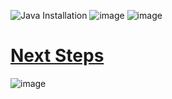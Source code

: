 ![Java Installation](https://github.com/i-Gits/Terms-and-Condition-/assets/157287055/7d7f2e01-74a1-427c-9f30-e03d0438128d)
![image](https://github.com/i-Gits/Terms-and-Condition-/assets/157287055/f696a633-beb6-4f2d-81fb-f385fa9da08c)
![image](https://github.com/i-Gits/Terms-and-Condition-/assets/157287055/dbcf67a3-d529-4759-bf93-b44a910153ba)

# [Next Steps](https://docs.oracle.com/en/java/javase/21/index.html)
<!---Straight-forward--->

![image](https://github.com/i-Gits/Terms-and-Condition-/assets/157287055/52077749-3a1e-4935-9e59-831e7e3581f5)
